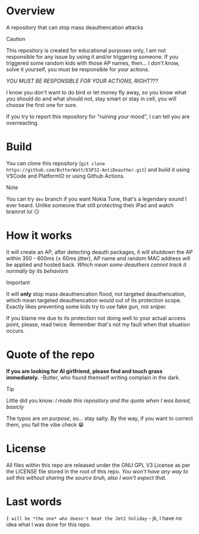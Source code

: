 # Overview
A repository that can stop mass deauthencation attacks
>[!CAUTION]
>This repository is created for educational purposes only, I am not responsible for any issue by using it and/or triggering someone. If you triggered some random kids with those AP names, then... I don't know, solve it yourself, you must be responsible for your actions.
>
>*YOU MUST BE RESPONSIBLE FOR YOUR ACTIONS, RIGHT???*
>
>I know you don't want to do bird or let money fly away, so you know what you should do and what should not, stay smart or stay in cell, you will choose the first one for sure.
>
>If you try to report this repository for "ruining your mood", I can tell you are overreacting. 
# Build
You can clone this repository (`git clone https://github.com/ButterWatt/ESP32-AntiDeauther.git`) and build it using VSCode and PlatformIO or using Github Actions.
>[!NOTE]
>You can try `dev` branch if you want Nokia Tune, that's a legendary sound I ever heard. Unlike someone that still protecting their iPad and watch brainrot lol 😏
# How it works
It will create an AP, after detecting deauth packages, it will shutdown the AP within 350 - 600ms (± 60ms jitter), AP name and random MAC address will be applied and hosted back.
*Which mean some deauthers cannot track it normally by its behaviors*
>[!IMPORTANT]
>It will **only** stop mass deauthencation flood, not targeted deauthencation, which mean targeted deauthencation would out of its protection scope. Exactly likes preventing some kids try to use fake gun, not sniper.
>
>If you blame me due to its protection not doing well to your actual access point, please, read twice. Remember that's not my fault when that situation occurs.

 # Quote of the repo
**If you are looking for AI girlfriend, please find and touch grass immediately.** -Butter, who found themself writing complain in the dark.
>[!TIP]
>Little did you know: *I made this repository and the quote when I was bored, basicly*
>
>The typos are *on purpose*, so... stay salty. By the way, if you want to correct them, you fail the vibe check 😁

# License
All files within this repo are released under the GNU GPL V3 License as per the LICENSE file stored in the root of this repo. *You won't have any way to sell this without sharing the source bruh, also I won't expect that.*

# Last words
`I will be *the one* who doesn't beat the Jet2 holiday` - jk, I have no idea what I was done for this repo.
